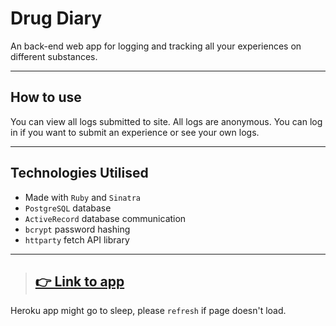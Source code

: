 # Drug Diary

An back-end web app for logging and tracking all your experiences on different substances.

---

## How to use

You can view all logs submitted to site. All logs are anonymous. You can log in if you want to submit an experience or see your own logs.

---

## Technologies Utilised

- Made with `Ruby` and `Sinatra`
- `PostgreSQL` database
- `ActiveRecord` database communication
- `bcrypt` password hashing
- `httparty` fetch API library

---

> ## [👉 Link to app](https://quiet-retreat-81855.herokuapp.com/)

Heroku app might go to sleep, please `refresh` if page doesn't load.
